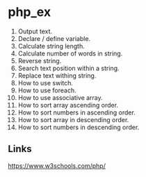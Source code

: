 php_ex
=======

1. Output text.
2. Declare / define variable.
3. Calculate string length.
4. Calculate number of words in string.
5. Reverse string.
6. Search text position within a string.
7. Replace text withing string.
8. How to use switch.
9. How to use foreach.
10. How to use associative array.
11. How to sort array ascending order.
12. How to sort numbers in ascending order.
13. How to sort array in descending order.
14. How to sort numbers in descending order.

Links
----------
https://www.w3schools.com/php/

